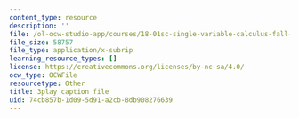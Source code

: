 ```yaml
---
content_type: resource
description: ''
file: /ol-ocw-studio-app/courses/18-01sc-single-variable-calculus-fall-2010/74cb857b1d095d91a2cb8db908276639_MK_0QHbUnIA.vtt
file_size: 58757
file_type: application/x-subrip
learning_resource_types: []
license: https://creativecommons.org/licenses/by-nc-sa/4.0/
ocw_type: OCWFile
resourcetype: Other
title: 3play caption file
uid: 74cb857b-1d09-5d91-a2cb-8db908276639
---
```

